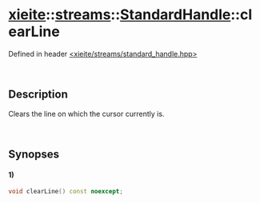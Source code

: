 # [xieite](../../../../../xieite.md)\:\:[streams](../../../../../streams.md)\:\:[StandardHandle](../../../standard_handle.md)\:\:clearLine
Defined in header [<xieite/streams/standard_handle.hpp>](../../../../../../include/xieite/streams/standard_handle.hpp)

&nbsp;

## Description
Clears the line on which the cursor currently is.

&nbsp;

## Synopses
#### 1)
```cpp
void clearLine() const noexcept;
```
